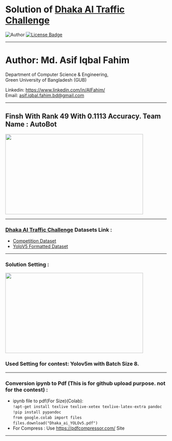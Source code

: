 # Solution of [Dhaka AI Traffic  Challenge](https://dhaka-ai.com/index)

![Author](https://img.shields.io/badge/author-AIFahim-orange)
[![License Badge](https://img.shields.io/badge/license-Apache2.0-blue)](https://github.com/AIFahim/Yolo-V5-Version-of-Dhaka-AI/blob/main/LICENSE)



<hr>

# Author: Md. Asif Iqbal Fahim

Department of Computer Science & Engineering, </br>
Green University of Bangladesh (GUB) </br>

Linkedin: https://www.linkedin.com/in/AIFahim/ </br>
Email: asif.iqbal.fahim.bd@gmail.com <br>
<hr>

## Finsh With Rank 49 With	0.1113 Accuracy. Team Name : AutoBot

<img src="https://user-images.githubusercontent.com/33654834/102253813-05041380-3f32-11eb-8142-dd032e8285d2.png" width="430" height="250"/>

<hr>

### [Dhaka AI Traffic  Challenge](https://dhaka-ai.com/index) Datasets Link :
   - [ Competition Dataset ](https://dataverse.harvard.edu/dataset.xhtml?persistentId=doi:10.7910/DVN/POREXF)
   - [ YoloV5 Formatted Dataset ](https://www.kaggle.com/aifahim/dhakaaiyoloformatteddataset)

<hr>



### Solution Setting :

<img src="https://drive.google.com/uc?export=view&id=1iJcEdZGiJjXvlbDtShVE6zijFIZeUz0h" width="430" height="250"/>

### Used Setting for contest: Yolov5m with Batch Size 8.

<hr>

### Conversion ipynb to Pdf (This is for github upload purpose. not for the contest) :
 - ipynb file to pdf(For Size)(Colab):\
    `!apt-get install texlive texlive-xetex texlive-latex-extra pandoc`\
    `!pip install pypandoc`\
    `from google.colab import files`\
    `files.download("Dhaka_ai_YOLOv5.pdf")`
 - For Compress :  Use https://pdfcompressor.com/ Site

<hr>


